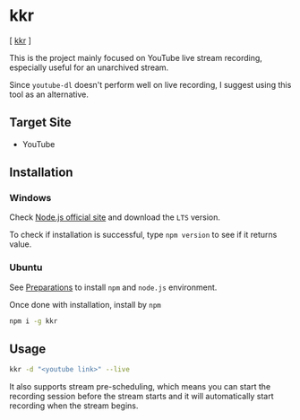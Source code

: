 # kkr

[ [kkr](https://github.com/Last-Order/kkr) ]

This is the project mainly focused on YouTube live stream recording, especially useful for an unarchived stream.

Since `youtube-dl` doesn't perform well on live recording, I suggest using this tool as an alternative.

## Target Site

- YouTube

## Installation

### Windows

Check [Node.js official site](https://nodejs.org/) and download the `LTS` version.

To check if installation is successful, type `npm version` to see if it returns value.

### Ubuntu

See [Preparations](/docs/preparation/ubuntu?id=nodejs) to install `npm` and `node.js` environment.

Once done with installation, install by `npm`

```bash
npm i -g kkr
```

## Usage

```bash
kkr -d "<youtube link>" --live
```

It also supports stream pre-scheduling, which means you can start the recording session before the stream starts and it will automatically start recording when the stream begins.
